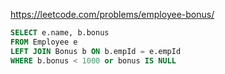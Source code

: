 
https://leetcode.com/problems/employee-bonus/

```sql
SELECT e.name, b.bonus 
FROM Employee e
LEFT JOIN Bonus b ON b.empId = e.empId
WHERE b.bonus < 1000 or bonus IS NULL
```
